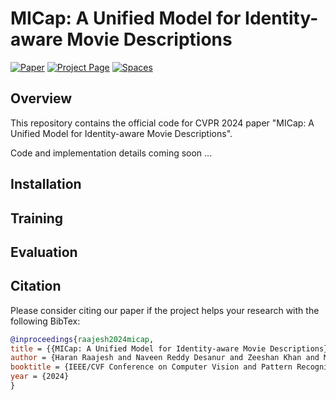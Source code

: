 # MICap: A Unified Model for Identity-aware Movie Descriptions


[![Paper](https://img.shields.io/badge/arXiv-1234.56789-B31B1B.svg)](https://arxiv.org/abs/1234.56789)
[![Project Page](https://img.shields.io/badge/project-MICap-green)](https://katha-ai.github.io/projects/micap/)
                                    <a href="https://huggingface.co/spaces/dnaveenr/iSPICE-Metric">
                                        <img alt="Spaces"
                                            src="https://img.shields.io/badge/%F0%9F%A4%97%20Hugging%20Face-Spaces-blue">
                                    </a>
                                </p>

## Overview

This repository contains the official code for CVPR 2024 paper "MICap: A Unified Model for Identity-aware Movie Descriptions". 

Code and implementation details coming soon ...

## Installation


## Training


## Evaluation


## Citation

Please consider citing our paper if the project helps your research with the following BibTex:

```bibtex
@inproceedings{raajesh2024micap,
title = {{MICap: A Unified Model for Identity-aware Movie Descriptions}},
author = {Haran Raajesh and Naveen Reddy Desanur and Zeeshan Khan and Makarand Tapaswi},
booktitle = {IEEE/CVF Conference on Computer Vision and Pattern Recognition (CVPR)},
year = {2024}
}
```